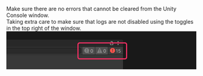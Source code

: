 Make sure there are no errors that cannot be cleared from the Unity Console window.  
Taking extra care to make sure that logs are not disabled using the toggles in the top right of the window.  
![console toggles](console-toggles.png)  